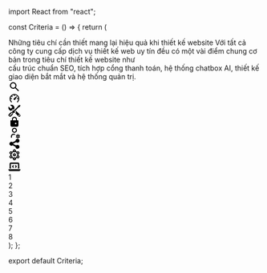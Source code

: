 import React from "react";

const Criteria = () => {
return (
<div className="flex flex-col items-center gap-y-10 mt-[100px]">
<div className="w-full flex flex-col gap-5 items-center text-center">
<span className="text-3xl font-semibold text-[#5e82d4]">
Những tiêu chí cần thiết mang lại hiệu quả khi thiết kế website
</span>
<span>
Với tất cả công ty cung cấp dịch vụ thiết kế web uy tín đều có một vài
điểm chung cơ bản trong tiêu chí thiết kế website như <br /> cấu trúc
chuẩn SEO, tích hợp cổng thanh toán, hệ thống chatbox AI, thiết kế
giao diện bắt mắt và hệ thống quản trị.
</span>
</div>
<div className=" border border-t-white border-b-white  absolute border-l-zinc-400 border-r-zinc-400 w-[500px] h-[500px] rounded-full mt-[150px]">
<div className="1 relative top-[10%] right-[-12%]">
<div className="bg-blue-400  w-[35px]  h-[35px] flex items-center justify-center rounded-full">
<svg
              width="24"
              height="24"
              viewBox="0 0 24 24"
              fill="none"
              xmlns="http://www.w3.org/2000/svg"
            >
<path
                d="M19.6 21L13.3 14.7C12.8 15.1 12.225 15.4167 11.575 15.65C10.925 15.8833 10.2333 16 9.5 16C7.68333 16 6.146 15.3707 4.888 14.112C3.63 12.8533 3.00067 11.316 3 9.5C2.99933 7.684 3.62867 6.14667 4.888 4.888C6.14733 3.62933 7.68467 3 9.5 3C11.3153 3 12.853 3.62933 14.113 4.888C15.373 6.14667 16.002 7.684 16 9.5C16 10.2333 15.8833 10.925 15.65 11.575C15.4167 12.225 15.1 12.8 14.7 13.3L21 19.6L19.6 21ZM9.5 14C10.75 14 11.8127 13.5627 12.688 12.688C13.5633 11.8133 14.0007 10.7507 14 9.5C13.9993 8.24933 13.562 7.187 12.688 6.313C11.814 5.439 10.7513 5.00133 9.5 5C8.24867 4.99867 7.18633 5.43633 6.313 6.313C5.43967 7.18967 5.002 8.252 5 9.5C4.998 10.748 5.43567 11.8107 6.313 12.688C7.19033 13.5653 8.25267 14.0027 9.5 14Z"
                fill="black"
              />
</svg>
</div>
</div>
<div className="2 relative top-[25%] right-[2%]">
<div className="bg-blue-400  w-[35px]  h-[35px] flex items-center justify-center rounded-full">
<svg
              width="24"
              height="24"
              viewBox="0 0 20 20"
              fill="none"
              xmlns="http://www.w3.org/2000/svg"
            >
<path
                d="M9.25 3.542C8.04795 3.67851 6.90786 4.14778 5.958 4.897L6.78 5.72C6.91248 5.86217 6.9846 6.05022 6.98117 6.24452C6.97775 6.43882 6.89903 6.62421 6.76162 6.76162C6.62421 6.89903 6.43882 6.97775 6.24452 6.98117C6.05022 6.9846 5.86217 6.91248 5.72 6.78L4.894 5.955C4.19247 6.83585 3.73577 7.8862 3.57 9H5.25C5.44891 9 5.63968 9.07902 5.78033 9.21967C5.92098 9.36032 6 9.55109 6 9.75C6 9.94891 5.92098 10.1397 5.78033 10.2803C5.63968 10.421 5.44891 10.5 5.25 10.5H3.525C3.68069 12.1049 4.4142 13.5986 5.589 14.703C5.73069 14.8399 5.81285 15.027 5.81771 15.2239C5.82258 15.4209 5.74976 15.6118 5.615 15.7555C5.48024 15.8992 5.29435 15.9841 5.09751 15.9919C4.90066 15.9996 4.70866 15.9296 4.563 15.797C3.023 14.354 2 12.226 2 9.943C2 5.551 5.587 2 10 2C14.413 2 18 5.55 18 9.943C17.998 11.0391 17.7731 12.1233 17.3388 13.1297C16.9046 14.1361 16.2701 15.0436 15.474 15.797C15.3283 15.9296 15.1363 15.9996 14.9395 15.9919C14.7426 15.9841 14.5568 15.8992 14.422 15.7555C14.2872 15.6118 14.2144 15.4209 14.2193 15.2239C14.2242 15.027 14.3063 14.8399 14.448 14.703C15.6148 13.5968 16.3362 12.1017 16.476 10.5H14.75C14.5511 10.5 14.3603 10.421 14.2197 10.2803C14.079 10.1397 14 9.94891 14 9.75C14 9.55109 14.079 9.36032 14.2197 9.21967C14.3603 9.07902 14.5511 9 14.75 9H16.43C16.006 6.134 13.677 3.875 10.75 3.542V4.75C10.75 4.94891 10.671 5.13968 10.5303 5.28033C10.3897 5.42098 10.1989 5.5 10 5.5C9.80109 5.5 9.61032 5.42098 9.46967 5.28033C9.32902 5.13968 9.25 4.94891 9.25 4.75V3.542ZM13.449 5.807C13.5399 5.73483 13.653 5.69651 13.769 5.69862C13.8851 5.70073 13.9967 5.74313 14.0849 5.81855C14.1731 5.89397 14.2323 5.99772 14.2524 6.11202C14.2725 6.22631 14.2522 6.34403 14.195 6.445L14.085 6.641C13.6829 7.3511 13.2782 8.05978 12.871 8.767C12.5455 9.33293 12.2154 9.89628 11.881 10.457C11.7557 10.6679 11.6277 10.8773 11.497 11.085C11.397 11.242 11.299 11.391 11.227 11.475C10.9687 11.7776 10.6007 11.9652 10.2041 11.9965C9.80745 12.0278 9.41461 11.9003 9.112 11.642C8.80939 11.3837 8.62179 11.0157 8.59047 10.6191C8.55915 10.2224 8.68668 9.82961 8.945 9.527C9.017 9.443 9.148 9.322 9.288 9.199C9.438 9.066 9.631 8.903 9.848 8.72C10.284 8.356 10.83 7.91 11.363 7.48C11.9975 6.96669 12.6342 6.45602 13.273 5.948L13.449 5.807Z"
                fill="black"
              />
</svg>
</div>
</div>
<div className="3 relative top-[40%] mt-10 right-[1%]">
<div className="bg-blue-400  w-[35px]  h-[35px] flex items-center justify-center rounded-full">
<svg
              width="24"
              height="24"
              viewBox="0 0 16 16"
              fill="none"
              xmlns="http://www.w3.org/2000/svg"
            >
<path
                d="M10.3 8.2L9.4 9.1L10.3 10L9.1 11.2L13.4 15.5C14 16.1 14.9 16.1 15.5 15.5C16.1 14.9 16.1 14 15.5 13.4L10.3 8.2ZM14.2 15C13.8 15 13.4 14.7 13.4 14.2C13.4 13.8 13.7 13.4 14.2 13.4C14.7 13.4 15 13.7 15 14.2C15 14.7 14.7 15 14.2 15ZM3.6 8L4.5 7.4L6 5.7L6.9 6.6L7.8 5.7L7.7 5.6C7.9 5.1 8 4.6 8 4C8 1.8 6.2 0 4 0C3.4 0 2.9 0.1 2.4 0.3L5.3 3.2L3.2 5.3L0.3 2.4C0.1 2.9 0 3.4 0 4C0 6.1 1.6 7.7 3.6 8Z"
                fill="black"
              />
<path
                d="M7.9998 10.8L8.8998 10L7.9998 9.10001L13.6998 3.40001L14.8998 3.00001L15.9998 0.800006L15.2998 0.100006L12.9998 1.10001L12.4998 2.30001L6.8998 8.00001L5.9998 7.10001L5.1998 8.00001C5.1998 8.00001 5.9998 8.60001 5.0998 9.50001C4.5998 10 3.7998 9.40001 2.2998 10.9L0.199805 13C0.199805 13 -0.400195 14 0.799805 15.2C1.9998 16.4 2.9998 15.8 2.9998 15.8L5.0998 13.7C6.4998 12.3 5.9998 11.4 6.3998 11C7.2998 10.1 7.9998 10.8 7.9998 10.8ZM4.8998 10.4L5.5998 11.1L1.7998 14.9L1.0998 14.2L4.8998 10.4Z"
                fill="black"
              />
</svg>
</div>
</div>
<div className="4 relative top-[48%] mt-10 right-[-14%]">
<div className="bg-blue-400  w-[35px]  h-[35px] flex items-center justify-center rounded-full">
<svg
              width="24"
              height="20"
              viewBox="0 0 16 20"
              fill="none"
              xmlns="http://www.w3.org/2000/svg"
            >
<path
                fill-rule="evenodd"
                clip-rule="evenodd"
                d="M5 5C5 4.20435 5.31607 3.44129 5.87868 2.87868C6.44129 2.31607 7.20435 2 8 2C8.79565 2 9.55871 2.31607 10.1213 2.87868C10.6839 3.44129 11 4.20435 11 5V7H5V5ZM3 7V5C3 3.67392 3.52678 2.40215 4.46447 1.46447C5.40215 0.526784 6.67392 0 8 0C9.32608 0 10.5979 0.526784 11.5355 1.46447C12.4732 2.40215 13 3.67392 13 5V7H15C15.2652 7 15.5196 7.10536 15.7071 7.29289C15.8946 7.48043 16 7.73478 16 8V17C16 17.7956 15.6839 18.5587 15.1213 19.1213C14.5587 19.6839 13.7956 20 13 20H3C2.20435 20 1.44129 19.6839 0.87868 19.1213C0.316071 18.5587 0 17.7956 0 17V8C0 7.73478 0.105357 7.48043 0.292893 7.29289C0.48043 7.10536 0.734784 7 1 7H3ZM9 13.5C9 13.1022 9.15804 12.7206 9.43934 12.4393C9.72064 12.158 10.1022 12 10.5 12H10.51C10.9078 12 11.2894 12.158 11.5707 12.4393C11.852 12.7206 12.01 13.1022 12.01 13.5V13.51C12.01 13.9078 11.852 14.2894 11.5707 14.5707C11.2894 14.852 10.9078 15.01 10.51 15.01H10.5C10.1022 15.01 9.72064 14.852 9.43934 14.5707C9.15804 14.2894 9 13.9078 9 13.51V13.5Z"
                fill="black"
              />
</svg>
</div>
</div>
<div className="5 relative top-[-34%] left-[81%]">
<div className="bg-blue-400  w-[35px]  h-[35px] flex items-center justify-center rounded-full">
<svg
              width="24"
              height="24"
              viewBox="0 0 24 24"
              fill="none"
              xmlns="http://www.w3.org/2000/svg"
            >
<path
                d="M6 21V19C6 17.9391 6.42143 16.9217 7.17157 16.1716C7.92172 15.4214 8.93913 15 10 15H12.5M19.001 21C18.4706 21 17.9619 20.7893 17.5868 20.4142C17.2117 20.0391 17.001 19.5304 17.001 19C17.001 18.4696 17.2117 17.9609 17.5868 17.5858C17.9619 17.2107 18.4706 17 19.001 17M19.001 21C19.5314 21 20.0401 20.7893 20.4152 20.4142C20.7903 20.0391 21.001 19.5304 21.001 19C21.001 18.4696 20.7903 17.9609 20.4152 17.5858C20.0401 17.2107 19.5314 17 19.001 17M19.001 21V22.5M19.001 17V15.5M22.032 17.25L20.733 18M17.27 20L15.97 20.75M15.97 17.25L17.27 18M20.733 20L22.033 20.75M8 7C8 8.06087 8.42143 9.07828 9.17157 9.82843C9.92172 10.5786 10.9391 11 12 11C13.0609 11 14.0783 10.5786 14.8284 9.82843C15.5786 9.07828 16 8.06087 16 7C16 5.93913 15.5786 4.92172 14.8284 4.17157C14.0783 3.42143 13.0609 3 12 3C10.9391 3 9.92172 3.42143 9.17157 4.17157C8.42143 4.92172 8 5.93913 8 7Z"
                stroke="black"
                stroke-width="2"
                stroke-linecap="round"
                stroke-linejoin="round"
              />
</svg>
</div>
</div>
<div className="6 relative top-[-19%] left-[94%]">
<div className="bg-blue-400  w-[35px]  h-[35px] flex items-center justify-center rounded-full">
<svg
              width="24"
              height="20"
              viewBox="0 0 14 14"
              fill="none"
              xmlns="http://www.w3.org/2000/svg"
            >
<g clip-path="url(#clip0_93_13)">
<path
                  fill-rule="evenodd"
                  clip-rule="evenodd"
                  d="M11.2502 5.5C11.7996 5.49999 12.3365 5.33539 12.7915 5.02744C13.2465 4.71948 13.5988 4.28229 13.8031 3.77222C14.0073 3.26215 14.0541 2.7026 13.9373 2.16571C13.8206 1.62882 13.5457 1.13921 13.1481 0.760001C12.7505 0.380792 12.2484 0.129373 11.7066 0.038161C11.1648 -0.053051 10.6081 0.0201257 10.1083 0.248256C9.60844 0.476387 9.1884 0.849012 8.90232 1.31809C8.61623 1.78716 8.47721 2.33118 8.50318 2.88L4.50318 4.88C4.10104 4.54755 3.61262 4.33636 3.09496 4.2711C2.57729 4.20584 2.05174 4.28919 1.57967 4.51142C1.1076 4.73366 0.70849 5.08561 0.428951 5.52617C0.149412 5.96674 0.000976563 6.47774 0.000976562 6.9995C0.000976562 7.52127 0.149412 8.03227 0.428951 8.47283C0.70849 8.9134 1.1076 9.26534 1.57967 9.48758C2.05174 9.70982 2.57729 9.79317 3.09496 9.7279C3.61262 9.66264 4.10104 9.45145 4.50318 9.119L8.50318 11.119C8.47286 11.7593 8.66716 12.39 9.0525 12.9023C9.43783 13.4145 9.99 13.776 10.6136 13.9244C11.2372 14.0728 11.893 13.9986 12.4677 13.7148C13.0425 13.431 13.5 12.9554 13.7613 12.37C14.0226 11.7847 14.0712 11.1265 13.8987 10.5092C13.7262 9.8918 13.3435 9.35409 12.8167 8.98893C12.2899 8.62378 11.6521 8.45412 11.0135 8.50927C10.3749 8.56443 9.77558 8.84093 9.31918 9.291L5.47518 7.37C5.5082 7.12444 5.5082 6.87556 5.47518 6.63L9.32018 4.708C9.81718 5.198 10.4992 5.5 11.2512 5.5H11.2502Z"
                  fill="black"
                />
</g>
<defs>
<clipPath id="clip0_93_13">
<rect width="14" height="14" fill="white" />
</clipPath>
</defs>
</svg>
</div>
</div>
<div className="7 relative top-[-4%] mt-10 left-[94%]">
<div className="bg-blue-400  w-[35px]  h-[35px] flex items-center justify-center rounded-full">
<svg
              width="24"
              height="24"
              viewBox="0 0 48 48"
              fill="none"
              xmlns="http://www.w3.org/2000/svg"
            >
<path
                d="M37.856 20V28M27.464 38L30.928 36L34.392 34M20.536 38L17.071 36L13.607 34M10.144 20V28M13.607 14L17.072 12L20.536 10M27.464 10L30.928 12L34.392 14"
                stroke="black"
                stroke-width="4"
                stroke-linecap="round"
                stroke-linejoin="round"
              />
<path
                d="M24 44C25.0609 44 26.0783 43.5786 26.8284 42.8284C27.5786 42.0783 28 41.0609 28 40C28 38.9391 27.5786 37.9217 26.8284 37.1716C26.0783 36.4214 25.0609 36 24 36C22.9391 36 21.9217 36.4214 21.1716 37.1716C20.4214 37.9217 20 38.9391 20 40C20 41.0609 20.4214 42.0783 21.1716 42.8284C21.9217 43.5786 22.9391 44 24 44ZM24 12C25.0609 12 26.0783 11.5786 26.8284 10.8284C27.5786 10.0783 28 9.06087 28 8C28 6.93913 27.5786 5.92172 26.8284 5.17157C26.0783 4.42143 25.0609 4 24 4C22.9391 4 21.9217 4.42143 21.1716 5.17157C20.4214 5.92172 20 6.93913 20 8C20 9.06087 20.4214 10.0783 21.1716 10.8284C21.9217 11.5786 22.9391 12 24 12ZM24 28C25.0609 28 26.0783 27.5786 26.8284 26.8284C27.5786 26.0783 28 25.0609 28 24C28 22.9391 27.5786 21.9217 26.8284 21.1716C26.0783 20.4214 25.0609 20 24 20C22.9391 20 21.9217 20.4214 21.1716 21.1716C20.4214 21.9217 20 22.9391 20 24C20 25.0609 20.4214 26.0783 21.1716 26.8284C21.9217 27.5786 22.9391 28 24 28ZM38 20C39.0609 20 40.0783 19.5786 40.8284 18.8284C41.5786 18.0783 42 17.0609 42 16C42 14.9391 41.5786 13.9217 40.8284 13.1716C40.0783 12.4214 39.0609 12 38 12C36.9391 12 35.9217 12.4214 35.1716 13.1716C34.4214 13.9217 34 14.9391 34 16C34 17.0609 34.4214 18.0783 35.1716 18.8284C35.9217 19.5786 36.9391 20 38 20ZM38 36C39.0609 36 40.0783 35.5786 40.8284 34.8284C41.5786 34.0783 42 33.0609 42 32C42 30.9391 41.5786 29.9217 40.8284 29.1716C40.0783 28.4214 39.0609 28 38 28C36.9391 28 35.9217 28.4214 35.1716 29.1716C34.4214 29.9217 34 30.9391 34 32C34 33.0609 34.4214 34.0783 35.1716 34.8284C35.9217 35.5786 36.9391 36 38 36ZM10 20C11.0609 20 12.0783 19.5786 12.8284 18.8284C13.5786 18.0783 14 17.0609 14 16C14 14.9391 13.5786 13.9217 12.8284 13.1716C12.0783 12.4214 11.0609 12 10 12C8.93913 12 7.92172 12.4214 7.17157 13.1716C6.42143 13.9217 6 14.9391 6 16C6 17.0609 6.42143 18.0783 7.17157 18.8284C7.92172 19.5786 8.93913 20 10 20ZM10 36C11.0609 36 12.0783 35.5786 12.8284 34.8284C13.5786 34.0783 14 33.0609 14 32C14 30.9391 13.5786 29.9217 12.8284 29.1716C12.0783 28.4214 11.0609 28 10 28C8.93913 28 7.92172 28.4214 7.17157 29.1716C6.42143 29.9217 6 30.9391 6 32C6 33.0609 6.42143 34.0783 7.17157 34.8284C7.92172 35.5786 8.93913 36 10 36Z"
                stroke="black"
                stroke-width="4"
                stroke-linecap="round"
                stroke-linejoin="round"
              />
</svg>
</div>
</div>
<div className="8 relative top-[3%] mt-10 left-[79%]">
<div className="bg-blue-400  w-[35px]  h-[35px] flex items-center justify-center rounded-full">
<svg
              width="24"
              height="24"
              viewBox="0 0 640 512"
              fill="none"
              xmlns="http://www.w3.org/2000/svg"
            >
<path
                d="M64 96C64 60.7 92.7 32 128 32H512C547.3 32 576 60.7 576 96V352H512V96H128V352H64V96ZM0 403.2C0 392.6 8.6 384 19.2 384H620.8C631.4 384 640 392.6 640 403.2C640 445.6 605.6 480 563.2 480H76.8C34.4 480 0 445.6 0 403.2ZM281 209L250 240L281 271C290.4 280.4 290.4 295.6 281 304.9C271.6 314.2 256.4 314.3 247.1 304.9L199.1 256.9C189.7 247.5 189.7 232.3 199.1 223L247.1 175C256.5 165.6 271.7 165.6 281 175C290.3 184.4 290.4 199.6 281 208.9V209ZM393 175L441 223C450.4 232.4 450.4 247.6 441 256.9L393 304.9C383.6 314.3 368.4 314.3 359.1 304.9C349.8 295.5 349.7 280.3 359.1 271L390.1 240L359.1 209C349.7 199.6 349.7 184.4 359.1 175.1C368.5 165.8 383.7 165.7 393 175.1V175Z"
                fill="black"
              />
</svg>
</div>
</div>
<div className="relative top-[-69%] mt-10 left-[25%]">
<div className="bg-blue-400  w-[250px]  h-[250px] flex items-center justify-center ">
1
</div>
</div>
<div className="relative top-[-69%] mt-10 left-[25%]">
<div className="bg-blue-400  w-[250px]  h-[250px] flex items-center justify-center ">
2
</div>
</div>
<div className="relative top-[-69%] mt-10 left-[25%]">
<div className="bg-blue-400  w-[250px]  h-[250px] flex items-center justify-center ">
3
</div>
</div>
<div className="relative top-[-69%] mt-10 left-[25%]">
<div className="bg-blue-400  w-[250px]  h-[250px] flex items-center justify-center ">
4
</div>
</div>
<div className="relative top-[-69%] mt-10 left-[25%]">
<div className="bg-blue-400  w-[250px]  h-[250px] flex items-center justify-center ">
5
</div>
</div>
<div className="relative top-[-69%] mt-10 left-[25%]">
<div className="bg-blue-400  w-[250px]  h-[250px] flex items-center justify-center ">
6
</div>
</div>
<div className="relative top-[-69%] mt-10 left-[25%]">
<div className="bg-blue-400  w-[250px]  h-[250px] flex items-center justify-center ">
7
</div>
</div>
<div className="relative top-[-69%] mt-10 left-[25%]">
<div className="bg-blue-400  w-[250px]  h-[250px] flex items-center justify-center ">
8
</div>
</div>
</div>
</div>
);
};

export default Criteria;

